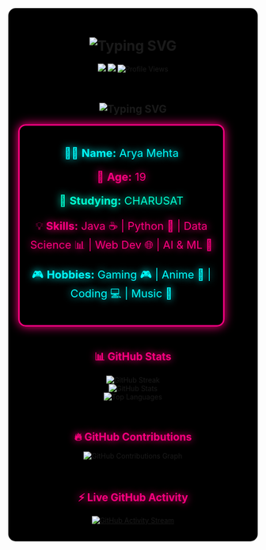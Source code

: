 <!-- 🚀 NEON GLOW GITHUB README 🚀 -->
<div style="background-color: black; padding: 20px; border-radius: 15px; text-align: center;">

  <!-- Typing Animation -->
  <h1 align="center">
    <img src="https://readme-typing-svg.herokuapp.com?font=Fira+Code&size=36&duration=2500&pause=1000&color=00FFD1&center=true&vCenter=true&width=800&lines=👾+Hello+World!+I'm+Arya+Mehta!;🚀+19+y/o+Developer+%7C+Tech+Enthusiast;💡+Passionate+about+AI,+Coding+%26+Cyberpunk;🔥+Building+Awesome+Projects!;🌟+Follow+for+More+Tech+Content!;" alt="Typing SVG" />
  </h1>

  <!-- GitHub Badges -->
  <p align="center">
    <img src="https://img.shields.io/github/followers/aryamehta0302?color=00FF7F&logo=GitHub&style=for-the-badge">
    <img src="https://img.shields.io/github/stars/aryamehta0302?color=00FFD1&logo=GitHub&style=for-the-badge">
    <img src="https://komarev.com/ghpvc/?username=aryamehta0302&color=FF007F&style=flat-square" alt="Profile Views">
  </p>

  <br>

  <!-- 🧑‍🚀 WHO AM I? - Cyberpunk Glow Edition -->
  <h2 align="center">
    <img src="https://readme-typing-svg.herokuapp.com?font=Fira+Code&size=30&duration=2500&pause=1000&color=FF007F&center=true&vCenter=true&width=800&lines=🧑‍🚀+Who+Am+I?;👨‍💻+Passionate+Developer!;🚀+AI+%26+Tech+Enthusiast;💻+Building+the+Future+One+Line+at+a+Time!" alt="Typing SVG" />
  </h2>

  <!-- Glowing Bio Section -->
  <div align="center" style="
    background: rgba(0, 0, 0, 0.9); 
    border: 3px solid #FF007F; 
    padding: 20px; 
    width: 80%;
    border-radius: 15px; 
    box-shadow: 0 0 20px #FF007F;
    font-size: 22px;
  ">
    <p style="color:#00FFFF; text-shadow: 0 0 15px #00FFFF;">
      👨‍💻 <strong>Name:</strong> Arya Mehta
    </p>
    <p style="color:#FF007F; text-shadow: 0 0 15px #FF007F;">
      🎂 <strong>Age:</strong> 19
    </p>
    <p style="color:#00FFD1; text-shadow: 0 0 15px #00FFD1;">
      🏢 <strong>Studying:</strong> CHARUSAT
    </p>
    <p style="color:#FF007F; text-shadow: 0 0 15px #FF007F;">
      💡 <strong>Skills:</strong> Java ☕ | Python 🐍 | Data Science 📊 | Web Dev 🌐 | AI & ML 🤖
    </p>
    <p style="color:#00FFFF; text-shadow: 0 0 15px #00FFFF;">
      🎮 <strong>Hobbies:</strong> Gaming 🎮 | Anime 🎌 | Coding 💻 | Music 🎵
    </p>
  </div>

  <br>

  <!-- 🚀 GITHUB STATS SECTION 🚀 -->
  <h2 align="center">
    <span style="color:#ff007f; text-shadow: 0 0 15px #ff007f;">📊 GitHub Stats</span>
  </h2>

  <p align="center">
    <img src="https://github-readme-streak-stats.herokuapp.com?user=aryamehta0302&theme=tokyonight&hide_border=true&date_format=M%20j%5B%2C%20Y%5D&background=000000&border=FF007F&stroke=00FFFF" alt="GitHub Streak">
    <br>
    <img src="https://github-readme-stats.vercel.app/api?username=aryamehta0302&show_icons=true&theme=tokyonight&hide_border=true&bg_color=000000&title_color=FF007F&text_color=00FFFF&icon_color=00FFD1" alt="GitHub Stats">
    <br>
    <img src="https://github-readme-stats.vercel.app/api/top-langs/?username=aryamehta0302&layout=compact&theme=tokyonight&hide_border=true&bg_color=000000&title_color=FF007F&text_color=00FFFF" alt="Top Languages">
  </p>

  <br>

  <!-- 🔥 CONTRIBUTIONS GRAPH 🔥 -->
  <h2 align="center">
    <span style="color:#ff007f; text-shadow: 0 0 15px #ff007f;">🔥 GitHub Contributions</span>
  </h2>

  <p align="center">
    <img src="https://github-readme-activity-graph.vercel.app/graph?username=aryamehta0302&bg_color=000000&color=00FFFF&line=FF007F&point=00FFD1&hide_border=true" alt="GitHub Contributions Graph">
  </p>

  <br>

  <!-- ⚡ LIVE GITHUB ACTIVITY -->
  <h2 align="center">
    <span style="color:#ff007f; text-shadow: 0 0 15px #ff007f;">⚡ Live GitHub Activity</span>
  </h2>
  <p align="center">
    <a href="https://github.com/aryamehta0302/aryamehta0302/blob/main/assets/github-activity.svg">
      <img src="https://github.com/aryamehta0302/aryamehta0302/raw/main/assets/github-activity.svg" alt="GitHub Activity Stream">
    </a>
  </p>

</div>
